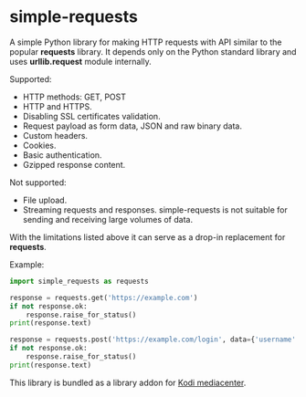 # simple-requests

A simple Python library for making HTTP requests with API similar to the popular **requests** library.
It depends only on the Python standard library and uses **urllib.request** module internally.

Supported:
* HTTP methods: GET, POST
* HTTP and HTTPS.
* Disabling SSL certificates validation.
* Request payload as form data, JSON and raw binary data.
* Custom headers.
* Cookies.
* Basic authentication.
* Gzipped response content.

Not supported:
* File upload.
* Streaming requests and responses. simple-requests is not suitable for sending and receiving
  large volumes of data.

With the limitations listed above it can serve as a drop-in replacement for **requests**.

Example:
```python
import simple_requests as requests

response = requests.get('https://example.com')
if not response.ok:
    response.raise_for_status()
print(response.text)

response = requests.post('https://example.com/login', data={'username': 'foo', 'password': 'bar'})
if not response.ok:
    response.raise_for_status()
print(response.text)
```

This library is bundled as a library addon for [Kodi mediacenter](https://github.com/xbmc/xbmc).
